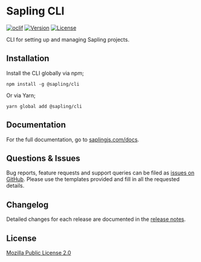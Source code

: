 # Sapling CLI

[![oclif](https://img.shields.io/badge/cli-oclif-brightgreen.svg)](https://oclif.io)
[![Version](https://img.shields.io/npm/v/@sapling/cli.svg)](https://npmjs.org/package/@sapling/cli)
[![License](https://img.shields.io/npm/l/@sapling/cli.svg)](https://github.com/saplingjs/cli/blob/master/package.json)

CLI for setting up and managing Sapling projects.


## Installation

Install the CLI globally via npm;

    npm install -g @sapling/cli

Or via Yarn;

    yarn global add @sapling/cli


## Documentation

For the full documentation, go to [saplingjs.com/docs](https://saplingjs.com/docs/#/cli).


## Questions & Issues

Bug reports, feature requests and support queries can be filed as [issues on GitHub](https://github.com/saplingjs/cli/issues).  Please use the templates provided and fill in all the requested details.


## Changelog

Detailed changes for each release are documented in the [release notes](https://github.com/saplingjs/cli/releases).


## License

[Mozilla Public License 2.0](https://opensource.org/licenses/MPL-2.0)

